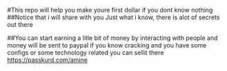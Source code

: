 #This repo will help you make youre first dollar if you dont know nothing
##Notice that i will share with you Just what i know, there is alot of secrets out there



##You can start earning a litle bit of money by interacting with people and money will be sent to paypal
if you know cracking and you have some configs or some technology related you can sellit there
https://passkurd.com/amine


